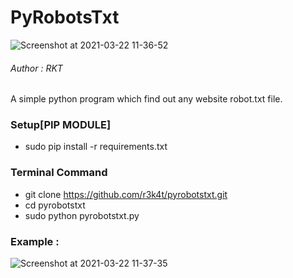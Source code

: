 # PyRobotsTxt

![Screenshot at 2021-03-22 11-36-52](https://user-images.githubusercontent.com/69615463/111946478-c5872d80-8b05-11eb-8623-3d88dac2b6a8.png)

<h6>Author : RKT</h6>

A simple python program which find out any website robot.txt file.

### Setup[PIP MODULE] ###

+ sudo pip install -r requirements.txt

### Terminal Command ###

+ git clone https://github.com/r3k4t/pyrobotstxt.git
+ cd pyrobotstxt
+ sudo python pyrobotstxt.py


### Example : ###

![Screenshot at 2021-03-22 11-37-35](https://user-images.githubusercontent.com/69615463/111946571-ed769100-8b05-11eb-91e7-50036078d5d6.png)








